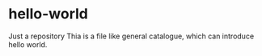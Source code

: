 # hello-world
Just a repository
Thia is a file like general catalogue, which can introduce hello world.
